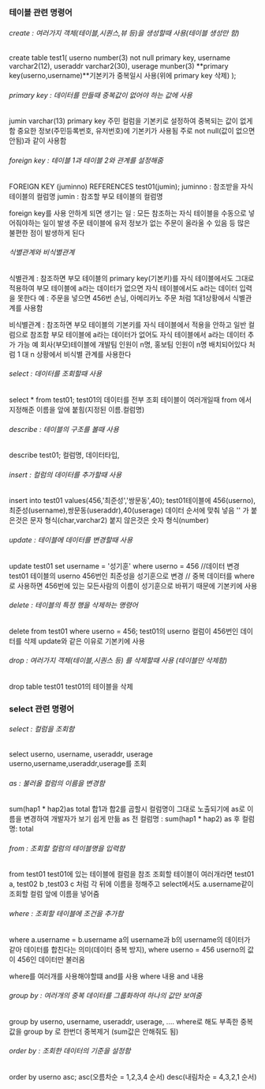 ### 테이블 관련 명령어

###### create : 여러가지 객체(테이블,시퀀스,뷰 등)을 생성할때 사용(테이블 생성만 함)

create table test1(
userno number(3) not null primary key,
username varchar2(12),
useraddr varchar2(30),
userage munber(3)
	**primary key(userno,username)**기본키가 중복일시 사용(위에 primary key 삭제)
);
###### primary key : 데이터를 만들때 중복값이 없어야 하는 값에 사용

jumin varchar(13) primary key
주민 컬럼을 기본키로 설정하여 중복되는 값이 없게 함
중요한 정보(주민등록번호, 유저번호)에 기본키가 사용됨
주로 not null(값이 없으면 안됨)과 같이 사용함
###### foreign key : 테이블 1과 테이블 2와 관계를 설정해줌

FOREIGN KEY (juminno) REFERENCES test01(jumin);
juminno : 참조받을 자식 테이블의 컬럼명
jumin : 참조할 부모 테이블의 컬럼명

foreign key를 사용 안하게 되면 생기는 일 : 
모든 참조하는 자식 테이블을 수동으로 넣어줘야하는 일이 발생
주문 테이블에 유저 정보가 없는 주문이 올라올 수 있음 등 
많은 불편한 점이 발생하게 된다
###### 식별관계와 비식별관계

식별관계 : 참조하면 부모 테이블의 primary key(기본키)를 자식 테이블에서도 그대로 적용하여
부모 테이블에 a라는 데이터가 없으면 자식 테이블에서도 a라는 데이터 입력을 못한다 
예 : 주문을 넣으면 456번 손님, 아메리카노 주문 처럼 1대1상황에서 식별관계를 사용함

비식별관계 : 참조하면 부모 테이블의 기본키를 자식 테이블에서 적용을 안하고 일반 컬럼으로 참조함
부모 테이블에 a라는 데이터가 없어도 자식 테이블에서 a라는 데이터 추가 가능
예 회사(부모)테이블에 개발팀 인원이 n명, 홍보팀 인원이 n명 배치되어있다 처럼
1 대 n 상황에서 비식별 관계를 사용한다
###### select : 데이터를 조회할때 사용

select * from test01;
test01의 데이터를 전부 조회
테이블이 여러개일때 from 에서 지정해준 이름을 앞에 붙힘(지정된 이름.컬럼명)
###### describe : 테이블의 구조를 볼때 사용

describe test01;
컬럼명, 데이터타입, 
###### insert : 컬럼의 데이터를 추가할때 사용

insert into test01 values(456,'최준성','쌍문동',40);
test01테이블에 456(userno),최준성(username),쌍문동(useraddr),40(userage) 데이터 순서에 맞춰 넣음
'' 가 붙은것은 문자 형식(char,varchar2)
붙지 않은것은 숫자 형식(number)
###### update : 테이블에 데이터를 변경할때 사용

update test01 set username = '성기훈' where userno = 456  //데이터 변경
test01 테이블의 userno 456번인 최준성을 성기훈으로 변경 //
중복 데이터를 where로 사용하면 456번에 있는 모든사람의 이름이 성기훈으로 바뀌기 때문에 기본키에 사용
###### delete : 테이블의 특정 행을 삭제하는 명령어

delete from test01 where userno = 456;
test01의 userno 컬럼이 456번인 데이터를 삭제 
update와 같은 이유로 기본키에 사용
###### drop : 여러가지 객체(테이블,시퀀스 등) 를 삭제할때 사용 (테이블만 삭제함)

drop table test01 
test01의 테이블을 삭제
### select 관련 명령어

###### select : 컬럼을 조회함

select userno, username, useraddr, userage
userno,username,useraddr,userage를 조회

###### as : 불러올 컬럼의 이름을 변경함

sum(hap1 * hap2)as total
합1과 합2를 곱할시  컬럼명이 그대로 노출되기에 as로 이름을 변경하여 개발자가 보기 쉽게 만듦
as 전 컬럼명 : sum(hap1 * hap2)
as 후 컬럼명: total
###### from : 조회할 컬럼의 테이블명을 입력함

from test01
test01에 있는 테이블에 컬럼을 참조
조회할 테이블이 여러개라면 
test01 a, test02 b ,test03 c 처럼 각 뒤에 이름을 정해주고
select에서도 a.username같이 조회할 컬럼 앞에 이름을 넣어줌


###### where : 조회할 테이블에 조건을 추가함

where a.username = b.username
a의 username과 b의 username의 데이터가 같아 데이터를 합친다는 의미(데이터 중복 방지),
where userno = 456
userno의 값이 456인 데이터만 불러옴

where를 여러개를 사용해야할떄 and를 사용
where 내용 and 내용

###### group by : 여러개의 중복 데이터를 그룹화하여 하나의 값만 보여줌

group by userno, username, useraddr, userage, ....
where로 해도 부족한 중복값을 group by 로 한번더 중복제거 (sum값은 안해줘도 됨)
###### order by : 조회한 데이터의 기준을 설정함 

order by userno asc;
asc(오름차순 = 1,2,3,4 순서)
desc(내림차순 = 4,3,2,1 순서)

